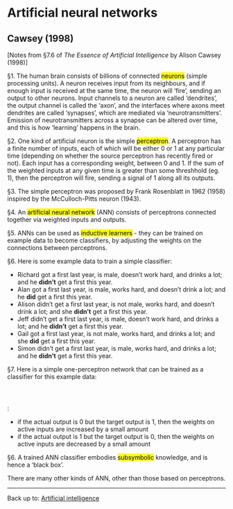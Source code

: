 # Artificial neural networks

## Cawsey (1998)

\[Notes from §7.6 of *The Essence of Artificial Intelligence* by Alison Cawsey (1998)\]

§1. The human brain consists of billions of connected <mark>neurons</mark> (simple processing units). A neuron receives input from its neighbours, and if enough input is received at the same time, the neuron will ‘fire’, sending an output to other neurons. Input channels to a neuron are called ‘dendrites’, the output channel is called the ‘axon’, and the interfaces where axons meet dendrites are called ‘synapses’, which are mediated via ‘neurotransmitters’. Emission of neurotransmitters across a synapse can be altered over time, and this is how ‘learning’ happens in the brain.

§2. One kind of artificial neuron is the simple <mark>perceptron</mark>. A perceptron has a finite number of inputs, each of which will be either 0 or 1 at any particular time (depending on whether the source perceptron has recently fired or not). Each input has a corresponding weight, between 0 and 1. If the sum of the weighted inputs at any given time is greater than some threshhold (eg. 1), then the perceptron will fire, sending a signal of 1 along all its outputs. 

§3. The simple perceptron was proposed by Frank Rosenblatt in 1962 (1958) inspired by the McCulloch-Pitts neuron (1943).

§4. An <mark>artificial neural network</mark> (ANN) consists of perceptrons connected together via weighted inputs and outputs. 

§5. ANNs can be used as <mark>inductive learners</mark> - they can be trained on example data to become classifiers, by adjusting the weights on the connections between perceptrons.

§6. Here is some example data to train a simple classifier:
- Richard got a first last year, is male, doesn’t work hard, and drinks a lot; and he **didn’t** get a first this year.
- Alan got a first last year, is male, works hard, and doesn’t drink a lot; and he **did** get a first this year.
- Alison didn’t get a first last year, is not male, works hard, and doesn’t drink a lot; and she **didn’t** get a first this year.
- Jeff didn’t get a first last year, is male, doesn’t work hard, and drinks a lot; and he **didn’t** get a first this year.
- Gail got a first last year, is not male, works hard, and drinks a lot; and she **did** get a first this year.
- Simon didn’t get a first last year, is male, works hard, and drinks a lot; and he **didn’t** get a first this year.

§7. Here is a simple one-perceptron network that can be trained as a classifier for this example data:

```mermaid



```


:
- if the actual output is 0 but the target output is 1, then the weights on active inputs are increased by a small amount
- if the actual output is 1 but the target output is 0, then the weights on active inputs are decreased by a small amount

§6. A trained ANN classifier embodies <mark>subsymbolic</mark> knowledge, and is hence a ‘black box’.




There are many other kinds of ANN, other than those based on perceptrons.


----

Back up to: [Artificial intelligence](../index.md)
